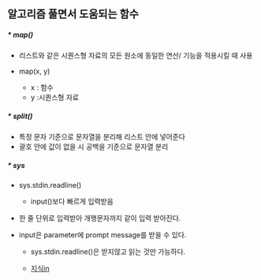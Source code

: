 ## 알고리즘 풀면서 도움되는 함수

##### * map()

- 리스트와 같은 시퀀스형 자료의 모든 원소에 동일한 연산/ 기능을 적용시킬 때 사용

- map(x, y) 
  - x : 함수
  - y :시퀀스형 자료

##### * split()

- 특정 문자 기준으로 문자열을 분리해 리스트 안에 넣어준다
- 괄호 안에 값이 없을 시 공백을 기준으로 문자열 분리



##### * sys

- sys.stdin.readline()
  - input()보다 빠르게 입력받음

- 한 줄 단위로 입력받아 개행문자까지 같이 입력 받아진다.

- input은 parameter에 prompt message를 받을 수 있다.

  - sys.stdin.readline()은 받지않고 읽는 것만 가능하다.

  - [지식in]('https://kin.naver.com/qna/detail.nhn?d1id=1&dirId=10402&docId=381872141&qb=c3lzLnN0ZGluLnJlYWRsaW5lIGlucHV0&enc=utf8&section=kin.ext&rank=2&search_sort=0&spq=0')

